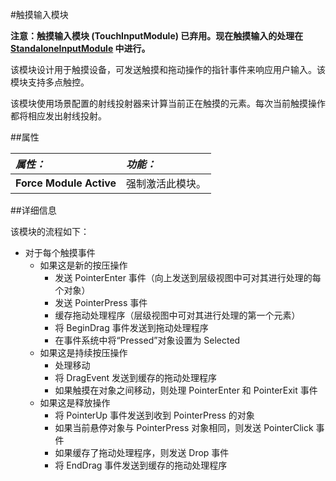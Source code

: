#触摸输入模块

**注意：触摸输入模块 (TouchInputModule) 已弃用。现在触摸输入的处理在 [StandaloneInputModule](script-StandaloneInputModule.html) 中进行。**

该模块设计用于触摸设备，可发送触摸和拖动操作的指针事件来响应用户输入。该模块支持多点触控。

该模块使用场景配置的射线投射器来计算当前正在触摸的元素。每次当前触摸操作都将相应发出射线投射。
 

##属性

|**_属性：_** |**_功能：_** |
|:---|:---|
|__Force Module Active__ | 强制激活此模块。 |

##详细信息

该模块的流程如下：

- 对于每个触摸事件
    - 如果这是新的按压操作
        - 发送 PointerEnter 事件（向上发送到层级视图中可对其进行处理的每个对象）
        - 发送 PointerPress 事件
        - 缓存拖动处理程序（层级视图中可对其进行处理的第一个元素）
        - 将 BeginDrag 事件发送到拖动处理程序
        - 在事件系统中将“Pressed”对象设置为 Selected
    - 如果这是持续按压操作
        - 处理移动
        - 将 DragEvent 发送到缓存的拖动处理程序
        - 如果触摸在对象之间移动，则处理 PointerEnter 和 PointerExit 事件
    - 如果这是释放操作
        - 将 PointerUp 事件发送到收到 PointerPress 的对象
        - 如果当前悬停对象与 PointerPress 对象相同，则发送 PointerClick 事件
        - 如果缓存了拖动处理程序，则发送 Drop 事件
        - 将 EndDrag 事件发送到缓存的拖动处理程序
